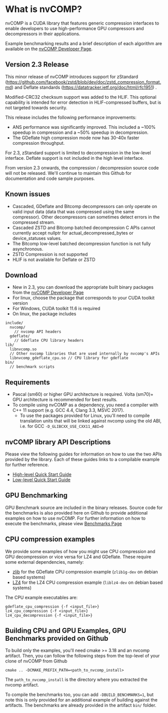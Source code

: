 # What is nvCOMP?

nvCOMP is a CUDA library that features generic compression interfaces to enable developers to use high-performance GPU compressors and decompressors in their applications.

Example benchmarking results and a brief description of each algorithm are available on the [nvCOMP Developer Page](https://developer.nvidia.com/nvcomp).

## Version 2.3 Release

This minor release of nvCOMP introduces support for zStandard (https://github.com/facebook/zstd/blob/dev/doc/zstd_compression_format.md) and Deflate standards (https://datatracker.ietf.org/doc/html/rfc1951) .

Modified-CRC32 checksum support was added to the HLIF. This optional capability is intended for error detection in HLIF-compressed buffers, but is not targeted towards security.

This release includes the following performance improvements:
- ANS performance was significantly improved. This included a ~100% speedup in compression and a ~50% speedup in decompression. 
- The GDeflate high compression mode now has 30-40x faster compression throughput.

For 2.3, zStandard support is limited to decompression in the low-level interface. Deflate support is not included in the high level interface.

From version 2.3 onwards, the compression / decompression source code will not be released. We'll continue to maintain this Github for documentation and code sample purposes.

## Known issues
* Cascaded, GDeflate and Bitcomp decompressors can only operate on valid input data (data that was compressed using the same compressor). Other decompressors can sometimes detect errors in the compressed stream. 
* Cascaded ZSTD and Bitcomp batched decompression C APIs cannot currently accept nullptr for actual_decompressed_bytes or device_statuses values.
* The Bitcomp low-level batched decompression function is not fully asynchronous.
* ZSTD Compression is not supported
* HLIF is not available for Deflate or ZSTD

## Download
* New in 2.3, you can download the appropriate built binary packages from the [nvCOMP Developer Page](https://developer.nvidia.com/nvcomp)
* For linux, choose the package that corresponds to your CUDA toolkit version
* For Windows, CUDA toolkit 11.6 is required
* On linux, the package includes
```
include/ 
  nvcomp/ 
    // nvcomp API headers
  gdeflate/
    // Gdeflate CPU library headers
lib/
  libnvcomp.so
  // Other nvcomp libraries that are used internally by nvcomp's APIs
  libnvcomp_gdeflate_cpu.so // CPU library for gdeflate
bin/ 
  // benchmark scripts
```

## Requirements
* Pascal (sm60) or higher GPU architecture is required. Volta (sm70)+ GPU architecture is recommended for best results. 
* To compile using nvCOMP as a dependency, you need a compiler with C++ 11 support (e.g. GCC 4.4, Clang 3.3, MSVC 2017).
  * To use the packages provided for Linux, you'll need to compile translation units that will be linked against nvcomp using the old ABI, i.e. for GCC `-D_GLIBCXX_USE_CXX11_ABI=0`

## nvCOMP library API Descriptions

Please view the following guides for information on how to use the two APIs provided by the library. Each of these guides links to a compilable example for further reference. 
* [High-level Quick Start Guide](doc/highlevel_cpp_quickstart.md)
* [Low-level Quick Start Guide](doc/lowlevel_c_quickstart.md)

## GPU Benchmarking

GPU Benchmark source are included in the binary releases. Source code for the benchmarks is also provided here on Github to provide additional examples on how to use nvCOMP. For further information on how to execute the benchmarks, please view [Benchmarks Page](doc/Benchmarks.md)

## CPU compression examples

We provide some examples of how you might use CPU compression and GPU decompression or vice versa for LZ4 and GDeflate. These require some external dependencies, namely:
- [zlib](https://github.com/madler/zlib) for the GDeflate CPU compression example (`zlib1g-dev` on debian based systems)
- [LZ4](https://github.com/lz4/lz4) for the LZ4 CPU compression example (`liblz4-dev` on debian based systems)

The CPU example executables are:
```
gdeflate_cpu_compression {-f <input_file>}
lz4_cpu_compression {-f <input_file>}
lz4_cpu_decompression {-f <input_file>}
```

## Building CPU and GPU Examples, GPU Benchmarks provided on Github
To build only the examples, you'll need cmake >= 3.18 and an nvcomp artifact. Then, you can follow the following steps from the top-level of your clone of nvCOMP from Github
```
cmake .. -DCMAKE_PREFIX_PATH=<path_to_nvcomp_install>
```

The `path_to_nvcomp_install` is the directory where you extracted the nvcomp artifact.

To compile the benchmarks too, you can add `-DBUILD_BENCHMARKS=1`, but note this is only provided for an additional example of building against the artifacts. The benchmarks are already provided in the artifact `bin/` folder.

